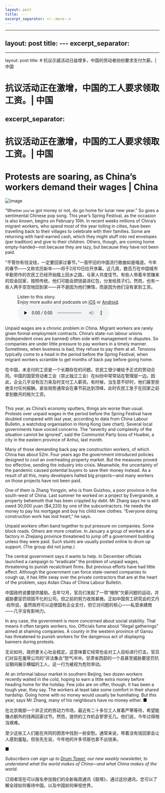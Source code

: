 ```yaml
---
layout: post
title: ---
excerpt_separator: <!--more-->
---
```



<!--more-->

---
layout: post
title: ---
excerpt_separator: <!--more-->
---


<!--more-->

---
layout: post
title: # 抗议示威活动日益增多，中国的劳动者纷纷要求支付欠薪。| 中国


# 抗议活动正在激增，中国的工人要求领取工资。| 中国
excerpt_separator: <!--more-->
---


<!--more-->

# 抗议活动正在激增，中国的工人要求领取工资。| 中国


# Protests are soaring, as China’s workers demand their wages | China

![image](https://images.weserv.nl/?url=www.economist.com/img/b/1280/720/90/media-assets/image/20240210_CNP502.jpg)

<div></div><p><span>“W</span><small>hether you’ve</small> got money or not, do go home for lunar new year.” So goes a sentimental Chinese pop song. This year’s Spring Festival, as the occasion is also known, begins on February 10th. In recent weeks millions of China’s migrant workers, who spend most of the year toiling in cities, have been travelling back to their villages to celebrate with their families. Some are returning with hard-earned cash, which they might stuff into red envelopes (per tradition) and give to their children. Others, though, are coming home empty-handed—not because they are lazy, but because they have not been paid. </p>

“不管你有钱没钱，一定要回家过春节。”一首怀旧的中国流行歌曲如是唱道。今年的春节——又称农历新年——将于2月10日拉开序幕。近几周，数百万在中国城市辛勤劳作的农民工已经开始踏上回乡之路，与家人共度佳节。有些人带着辛苦赚来的现金回家，按照传统，他们可能会把钱装进红包，分发给孩子们。然而，也有一些人两手空空地回到家——并不是因为他们懒惰，而是因为他们没有拿到工资。


<div><figure><div><figcaption>Listen to this story.</figcaption> <span>Enjoy more audio and podcasts on<!-- --> <a href="https://www.economist.comhttps://economist-app.onelink.me/d2eC/bed1b25" id="audio-ios-cta" rel="noreferrer" target="_blank">iOS</a> <!-- -->or<!-- --> <a href="https://www.economist.comhttps://economist-app.onelink.me/d2eC/7f3c199" id="audio-android-cta" rel="noreferrer" target="_blank">Android</a>.</span></div><audio controls="" id="audio-player" preload="none" src="https://www.economist.com/media-assets/audio/034%20China%20-%20Workers%20and%20unrest-2003aea349009e89c9a4027ffd5d3f74.mp3" title="Protests are soaring, as China’s workers demand their wages"><p>Your browser does not support the &lt;audio&gt; element.</p></audio><div><div></div></div></figure></div><p>Unpaid wages are a chronic problem in China. Migrant workers are rarely given formal employment contracts. China’s state-run labour unions (independent ones are banned) often side with management in disputes. So companies are under little pressure to pay workers in a timely manner. Sometimes, when business is bad, they refuse to pay them at all. Tensions typically come to a head in the period before the Spring Festival, when migrant workers scramble to get months of back pay before going home.</p>

在中国，未支付的工资是一个长期存在的问题。农民工很少被给予正式的劳动合同。中国的国营劳动者工会（禁止独立工会）在纠纷中常常站在管理层一边。因此，企业几乎没有压力来及时支付工人薪资。有时候，当生意不好时，他们甚至拒绝支付任何报酬。紧张局势通常会在春节前达到顶峰，此时农民工急于在回家之前拿到数月的拖欠工资。


<div><figure><span><img alt="" src="https://www.economist.com/img/b/608/662/90/media-assets/image/20240210_CNC294.png"/></span></figure><p>This year, as China’s economy sputters, things are worse than usual. Protests over unpaid wages in the period before the Spring Festival have doubled compared with last year, according to data from China Labour Bulletin, a watchdog organisation in Hong Kong (see chart). Several local governments have voiced concerns. The “severity and complexity of the situation cannot be ignored”, said the Communist Party boss of Huaibei, a city in the eastern province of Anhui, last month. </p><p>Many of those demanding back pay are construction workers, of which China has about 52m. Four years ago the government introduced policies designed to cool an overheating property market. But the measures proved too effective, sending the industry into crisis. Meanwhile, the uncertainty of the pandemic caused potential buyers to save their money instead. As a result of all this, many developers halted big projects—and many workers on those projects have not been paid. </p><p>One of them is Zhang Yongyin, who is from Guizhou, a poor province in the south-west of China. Last summer he worked on a project by Evergrande, a property behemoth that has been crippled by debt. Mr Zhang says he is still owed 30,000 yuan ($4,220) by one of the subcontractors. He needs the money to pay his mortgage and buy his child new clothes. “Everyone doing construction work has lost heart,” he says.</p><p>Unpaid workers often band together to put pressure on companies. Some block roads. Others are more creative. In January a group of workers at a factory in Zhejiang province threatened to jump off a government building unless they were paid. Such stunts are usually posted online to drum up support. (The group did not jump.)</p></div><div><div><div id="econ-1"></div></div></div><p>The central government says it wants to help. In December officials launched a campaign to “eradicate” the problem of unpaid wages, threatening to punish recalcitrant firms. But previous efforts have had little effect. Although the government can force state-owned companies to cough up, it has little sway over the private contractors that are at the heart of the problem, says Aidan Chau of China Labour Bulletin. </p>

中国政府说要提供援助。去年12月，官员们发起了一项“根除”欠薪问题的运动，并威胁要惩罚顽固不化的公司。但之前的努力收效甚微。正如中国劳工研究会的艾丹·肖所说，虽然政府可以迫使国有企业支付，但它对问题的核心——私营承建商——几乎没有影响力。


<p>In any case, the government is more concerned about social stability. That means it often targets workers, too. Officials fume about “illegal gatherings” aimed at shaming companies. A county in the western province of Gansu has threatened to punish workers for the dangerous act of displaying banners during protests.</p>

无论如何，政府更关心社会稳定。这意味着它经常也会对工人目标进行打击。官员们对旨在羞辱公司的“非法集会”怒气冲冲。甘肃省西部的一个县甚至威胁要惩罚抗议期间展示横幅的工人，这一行为被视为危险举动。


<p>At an informal labour market in southern Beijing, two dozen workers recently waited in the cold, hoping to earn a little extra money before heading home for the holiday. Few jobs are on offer, though. It has been a tough year, they say. The workers at least take some comfort in their shared hardship. Going home with no money would usually be humiliating. But this year, says Mr Zhang, many of his neighbours have no money either. <span>■</span></p>

在北京南部一个非正式的劳动力市场，最近有二十多位工人冒着严寒等待，希望能赚点额外的钱再回家过节。然而，提供的工作机会寥寥无几。他们说，今年过得相当艰难。

至少这些工人们能在共同的困苦中找到一些安慰。通常来说，带着没有钱回家会让人感到羞耻。但张先生说，今年他的许多邻居也拿不出钱来。

■


<p><i>Subscribers can sign up to <a href="https://www.economist.com/newsletters/drum-tower">Drum Tower</a>, our new weekly newsletter, to understand what the world makes of China—and what China makes of the world.</i></p>

订阅者现在可以报名参加我们的全新每周通讯《鼓塔》，通过这份通讯，您可以了解全球如何看待中国，以及中国如何审视世界。
